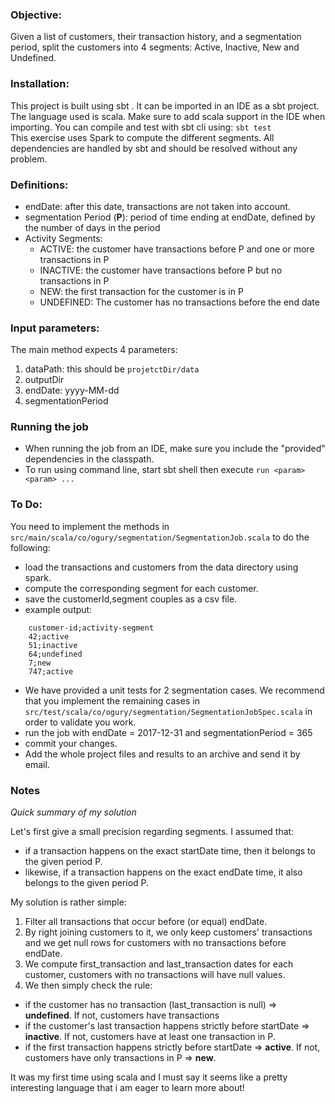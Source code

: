 ### Objective:
Given a list of customers, their transaction history, and a segmentation period, split the customers into 4 segments: Active, Inactive, New and Undefined.
  
### Installation:
This project is built using sbt . It can be imported in an IDE as a sbt project. The language used is scala. Make sure to add scala support in the IDE when importing.
You can compile and test with sbt cli using: `sbt test`  
This exercise uses Spark to compute the different segments. All dependencies are handled by sbt and should be resolved without any problem.  
 
### Definitions: 
  - endDate: after this date, transactions are not taken into account.
  - segmentation Period (**P**): period of time ending at endDate, defined by the number of days in the period
  - Activity Segments:
    - ACTIVE: the customer have transactions before P and one or more transactions in P
    - INACTIVE: the customer have transactions before P but no transactions in P
    - NEW: the first transaction for the customer is in P
    - UNDEFINED: The customer has no transactions before the end date
    
### Input parameters:
The main method expects 4 parameters:

1. dataPath: this should be `projetctDir/data`
2. outputDir
3. endDate: yyyy-MM-dd
4. segmentationPeriod 
  
### Running the job
  - When running the job from an IDE, make sure you include the "provided" dependencies in the classpath.
  - To run using command line, start sbt shell then execute `run <param> <param> ...`
### To Do:
You need to implement the methods in `src/main/scala/co/ogury/segmentation/SegmentationJob.scala` to do the following:
  
  - load the transactions and customers from the data directory using spark.
  - compute the corresponding segment for each customer.
  - save the customerId,segment couples as a csv file.
  - example output: 
      
```
    customer-id;activity-segment
    42;active
    51;inactive
    64;undefined
    7;new
    747;active
```

  - We have provided a unit tests for 2 segmentation cases. We recommend that you implement the remaining cases in `src/test/scala/co/ogury/segmentation/SegmentationJobSpec.scala` in order to validate you work.
  - run the job with endDate = 2017-12-31 and segmentationPeriod = 365
  - commit your changes.
  - Add the whole project files and results to an archive and send it by email.
  


### Notes

_Quick summary of my solution_

Let's first give a small precision regarding segments.
I assumed that:
- if a transaction happens on the exact startDate time, then it belongs to the given period P.
- likewise, if a transaction happens on the exact endDate time, it also belongs to the given period P.

My solution is rather simple:
1. Filter all transactions that occur before (or equal) endDate.
2. By right joining customers to it, we only keep customers' transactions and we get null rows for customers with
no transactions before endDate.
3. We compute first_transaction and last_transaction dates for each customer, customers with no transactions will have null values.
4. We then simply check the rule:
  - if the customer has no transaction (last_transaction is null) =>  **undefined**. If not, customers have transactions
  - if the customer's last transaction happens strictly before startDate => **inactive**. If not, customers have at least one transaction in P.
  - if the first transaction happens strictly before startDate => **active**. If not, customers have only transactions in P => **new**.
  
It was my first time using scala and I must say it seems like a pretty interesting language that i am eager to learn more about!
